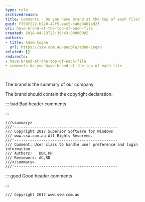 ```yaml
---
type: rule
archivedreason: 
title: Comments - Do you have brand at the top of each file?
guid: f758f222-b220-47f5-aac5-cabe8401ad2f
uri: have-brand-at-the-top-of-each-file
created: 2018-04-23T23:39:43.0000000Z
authors:
- title: Adam Cogan
  url: https://ssw.com.au/people/adam-cogan
related: []
redirects:
- have-brand-at-the-top-of-each-file
- comments-do-you-have-brand-at-the-top-of-each-file

---
```


The brand is the summary of our company.

<!--endintro-->

The brand should contain the copyright declaration.


::: bad
Bad header comments

:::



```
///<summary>
///'----------------------------------------------
/// Copyright 2017 Superior Software for Windows 
/// www.ssw.com.au All Rights Reserved.
///'----------------------------------------------
/// Comment: User class to handle user preference and login information
/// Authors:   DDK,PH
/// Reviewers: AC,RD
///</summary>
///'----------------------------------------------
```





::: good
Good header comments

:::




```
/// Copyright 2017 www.ssw.com.au
```
